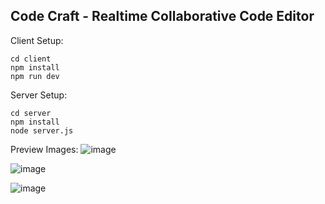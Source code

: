 ## Code Craft - Realtime Collaborative Code Editor

Client Setup:
```
cd client
npm install
npm run dev
```

Server Setup:
```
cd server
npm install
node server.js
```

Preview Images:
![image](https://github.com/TarunCore/Code-Craft/assets/112856864/1f88aa51-49f0-49dd-9f36-fb749c747f21)

![image](https://github.com/TarunCore/Code-Craft/assets/112856864/27a42f69-f84a-4dca-b402-4b2d7c11a454)

![image](https://github.com/TarunCore/Code-Craft/assets/112856864/363d96d3-5275-403c-b145-6b9e93c8ea73)
